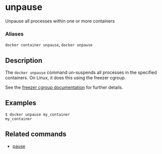 # unpause

<!---MARKER_GEN_START-->
Unpause all processes within one or more containers

### Aliases

`docker container unpause`, `docker unpause`


<!---MARKER_GEN_END-->

## Description

The `docker unpause` command un-suspends all processes in the specified containers.
On Linux, it does this using the freezer cgroup.

See the
[freezer cgroup documentation](https://www.kernel.org/doc/Documentation/cgroup-v1/freezer-subsystem.txt)
for further details.

## Examples

```console
$ docker unpause my_container
my_container
```

## Related commands

* [pause](pause.md)
